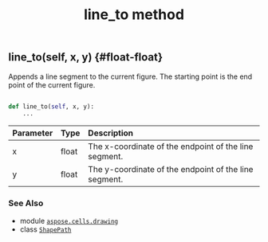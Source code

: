 ﻿---
title: line_to method
second_title: Aspose.Cells for Python via .NET API References
description: 
type: docs
weight: 50
url: /aspose.cells.drawing/shapepath/line_to/
is_root: false
---

## line_to(self, x, y) {#float-float}

Appends a line segment to the current figure. The starting point is the end point of the current figure.



```python

def line_to(self, x, y):
    ...
```


| Parameter | Type | Description |
| :- | :- | :- |
| x | float | The x-coordinate of the endpoint of the line segment. |
| y | float | The y-coordinate of the endpoint of the line segment. |



### See Also
* module [`aspose.cells.drawing`](../../)
* class [`ShapePath`](/cells/python-net/aspose.cells.drawing/shapepath)
